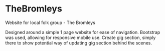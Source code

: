 # TheBromleys
Website for local folk group - The Bromleys

Designed around a simple 1 page website for ease of navigation. Bootstrap was used, allowing for responsive mobile use.
Create gig section, simply there to show potential way of updating gig section behind the scenes.

